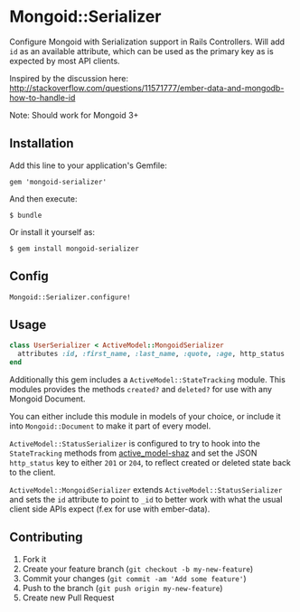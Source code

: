 # Mongoid::Serializer

Configure Mongoid with Serialization support in Rails Controllers. 
Will add `id` as an available attribute, which can be used as the primary key as is expected by most API clients.

Inspired by the discussion here: http://stackoverflow.com/questions/11571777/ember-data-and-mongodb-how-to-handle-id

Note: Should work for Mongoid 3+

## Installation

Add this line to your application's Gemfile:

    gem 'mongoid-serializer'

And then execute:

    $ bundle

Or install it yourself as:

    $ gem install mongoid-serializer


## Config

`Mongoid::Serializer.configure!`

## Usage

```ruby
class UserSerializer < ActiveModel::MongoidSerializer
  attributes :id, :first_name, :last_name, :quote, :age, http_status
end
```

Additionally this gem includes a `ActiveModel::StateTracking` module. This modules provides the methods `created?` and `deleted?` for use with any Mongoid Document.

You can either include this module in models of your choice, or include it into `Mongoid::Document` to make it part of every model. 

`ActiveModel::StatusSerializer` is configured to try to hook into the `StateTracking` methods from [active_model-shaz](https://github.com/kristianmandrup/active_model-shaz) and set the JSON `http_status` key to either `201` or `204`, to reflect created or deleted state back to the client.

`ActiveModel::MongoidSerializer` extends `ActiveModel::StatusSerializer` and sets the `id` attribute to point to `_id` to better work with what the usual client side APIs expect (f.ex for use with ember-data).

## Contributing

1. Fork it
2. Create your feature branch (`git checkout -b my-new-feature`)
3. Commit your changes (`git commit -am 'Add some feature'`)
4. Push to the branch (`git push origin my-new-feature`)
5. Create new Pull Request
